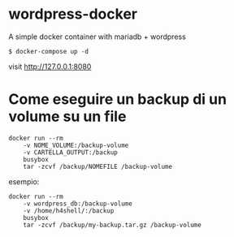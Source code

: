 # wordpress-docker

A simple docker container with mariadb + wordpress

```
$ docker-compose up -d
```

visit http://127.0.0.1:8080

# Come eseguire un backup di un volume su un file

```
docker run --rm
    -v NOME_VOLUME:/backup-volume
    -v CARTELLA_OUTPUT:/backup
    busybox
    tar -zcvf /backup/NOMEFILE /backup-volume
```

esempio:

```
docker run --rm
    -v wordpress_db:/backup-volume
    -v /home/h4shell/:/backup
    busybox
    tar -zcvf /backup/my-backup.tar.gz /backup-volume

```
